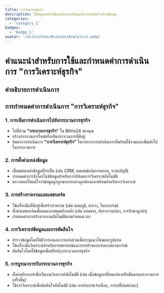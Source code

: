 ```yaml
---
title: การวิเคราะห์ธุรกิจ
description: ใช้ข้อมูลเชิงลึกที่ขับเคลื่อนด้วยข้อมูลเพื่อการตัดสินใจอย่างมีข้อมูล
categories: 
  - 'category_1'
badges: 
  - 'badge_1'
avatar: '/activities/BusinessAnalytics.webp'
---
```

# คำแนะนำสำหรับการใช้และกำหนดค่าการดำเนินการ "การวิเคราะห์ธุรกิจ"

## คำอธิบายการดำเนินการ

## **การกำหนดค่าการดำเนินการ "การวิเคราะห์ธุรกิจ"**

### 1. การเพิ่มการดำเนินการไปยังกระบวนการธุรกิจ
- ไปที่ส่วน **"กระบวนการธุรกิจ"** ใน Bitrix24 ของคุณ
- สร้างกระบวนการใหม่หรือเปิดกระบวนการที่มีอยู่
- ค้นหาการดำเนินการ **"การวิเคราะห์ธุรกิจ"** ในรายการการดำเนินการที่พร้อมใช้งานและเพิ่มเข้าไปในกระบวนการ

### 2. การตั้งค่าแหล่งข้อมูล
- เชื่อมต่อแหล่งข้อมูลที่จำเป็น (เช่น CRM, แพลตฟอร์มการตลาด, ระบบบัญชี)
- กำหนดค่าการซิงโครไนซ์ข้อมูลสำหรับการอัปเดตการวิเคราะห์อัตโนมัติ
- ตรวจสอบให้แน่ใจว่าข้อมูลถูกบูรณาการอย่างถูกต้องและพร้อมสำหรับการวิเคราะห์

### 3. การสร้างรายงานและแดชบอร์ด
- ใช้เครื่องมือที่มีอยู่เพื่อสร้างรายงาน (เช่น แผนภูมิ, ตาราง, ไดอะแกรม)
- ตั้งค่าแดชบอร์ดเพื่อแสดงภาพเมตริกหลัก (เช่น ยอดขาย, อัตราการแปลง, การรักษาลูกค้า)
- กำหนดค่าการสร้างรายงานอัตโนมัติตามกำหนดเวลา

### 4. การวิเคราะห์ข้อมูลและการตัดสินใจ
- สำรวจข้อมูลโดยใช้ตัวกรองและการแบ่งส่วนเพื่อระบุแนวโน้มและรูปแบบ
- ใช้เครื่องมือวิเคราะห์สำหรับการพยากรณ์และการสร้างแบบจำลองสถานการณ์
- ตัดสินใจโดยใช้ข้อมูลเพื่อปรับปรุงกระบวนการธุรกิจ

### 5. การบูรณาการกับกระบวนการธุรกิจ
- ตั้งค่าทริกเกอร์เพื่อเริ่มงานวิเคราะห์อัตโนมัติ (เช่น เมื่อข้อมูลเปลี่ยนแปลงหรือขั้นตอนกระบวนการเสร็จสิ้น)
- ใช้การวิเคราะห์เพื่อตัดสินใจอัตโนมัติ (เช่น การส่งการแจ้งเตือน, การเปลี่ยนสถานะ)